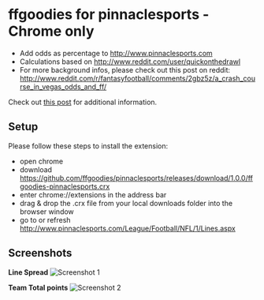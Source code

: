 ffgoodies for pinnaclesports - Chrome only
========================

- Add odds as percentage to http://www.pinnaclesports.com
- Calculations based on http://www.reddit.com/user/quickonthedrawl
- For more background infos, please check out this post on reddit: http://www.reddit.com/r/fantasyfootball/comments/2gbz5z/a_crash_course_in_vegas_odds_and_ff/

Check out [this post](http://www.reddit.com/r/fantasyfootball/comments/2ghlms/ive_created_a_chrome_extension_based_on_a_crash/) for additional information.

## Setup
Please follow these steps to install the extension:

- open chrome
- download https://github.com/ffgoodies/pinnaclesports/releases/download/1.0.0/ffgoodies-pinnaclesports.crx
- enter chrome://extensions in the address bar
- drag & drop the .crx file from your local downloads folder into the browser window
- go to or refresh http://www.pinnaclesports.com/League/Football/NFL/1/Lines.aspx

## Screenshots
**Line Spread**
![Screenshot 1](https://i.imgur.com/eM1zadq.jpg "Line Spread")


**Team Total points**
![Screenshot 2](https://i.imgur.com/VoxBpvW.jpg "Team Total Points")
